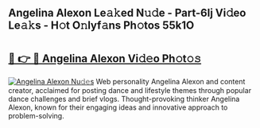 ## Angelina Alexon Le𝚊𝚔ed N𝚞𝚍e - Part-6lj Vi𝚍eo Le𝚊𝚔s - H𝚘t O𝚗lyf𝚊ns Ph𝚘tos 55k1O

# <h2><a href="http://hf0ztc.feru.top/?c=Angelina+Alexon">🔗 👉 🔴 Angelina Alexon Vi𝚍𝚎o Ph𝚘t𝚘𝚜</a></h2>

[![Angelina Alexon Nu𝚍𝚎s](https://i.imgur.com/0TWrTi3.gif)](http://hf0ztc.feru.top/?c=Angelina+Alexon)
Web personality Angelina Alexon and content creator, acclaimed for posting dance and lifestyle themes through popular dance challenges and brief vlogs. Thought-provoking thinker Angelina Alexon, known for their engaging ideas and innovative approach to problem-solving. 
